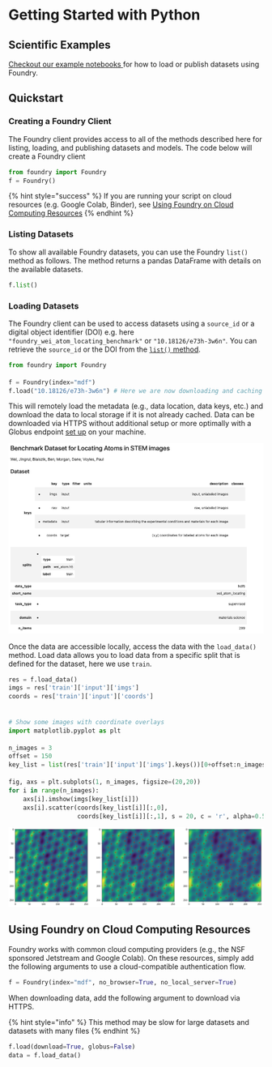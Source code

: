 # Getting Started with Python

## Scientific Examples

[Checkout our example notebooks ](https://github.com/MLMI2-CSSI/foundry/tree/master/examples)for how to load or publish datasets using Foundry.

## Quickstart

### Creating a Foundry Client

The Foundry client provides access to all of the methods described here for listing, loading, and publishing datasets and models. The code below will create a Foundry client 

```python
from foundry import Foundry
f = Foundry()
```

{% hint style="success" %}
If you are running your script on cloud resources \(e.g. Google Colab, Binder\), see [Using Foundry on Cloud Computing Resources](examples.md#using-foundry-on-cloud-computing-resources)
{% endhint %}

### Listing Datasets

To show all available Foundry datasets, you can use the Foundry `list()` method as follows. The method returns a pandas DataFrame with details on the available datasets.

```python
f.list()
```

### Loading Datasets

The Foundry client can be used to access datasets using a `source_id` or a digital object identifier \(DOI\) e.g. here `"foundry_wei_atom_locating_benchmark"` or `"10.18126/e73h-3w6n"`_._ You can retrieve the `source_id` or the DOI from the [`list()` method](examples.md#listing-datasets).

```python
from foundry import Foundry

f = Foundry(index="mdf")
f.load("10.18126/e73h-3w6n") # Here we are now downloading and caching the data
```

This will remotely load the metadata \(e.g., data location, data keys, etc.\) and download the data to local storage if it is not already cached. Data can be downloaded via HTTPS without additional setup or more optimally with a Globus endpoint [set up](https://www.globus.org/globus-connect-personal) on your machine.

![](.gitbook/assets/image.png)

Once the data are accessible locally, access the data with the `load_data()` method. Load data allows you to load data from a specific split that is defined for the dataset, here we use `train`.

```python
res = f.load_data()
imgs = res['train']['input']['imgs']
coords = res['train']['input']['coords']


# Show some images with coordinate overlays
import matplotlib.pyplot as plt

n_images = 3
offset = 150
key_list = list(res['train']['input']['imgs'].keys())[0+offset:n_images+offset]

fig, axs = plt.subplots(1, n_images, figsize=(20,20))
for i in range(n_images):
    axs[i].imshow(imgs[key_list[i]])
    axs[i].scatter(coords[key_list[i]][:,0], 
                   coords[key_list[i]][:,1], s = 20, c = 'r', alpha=0.5)
```

![Overlay of a STEM image with atomic coordinate labels \(red dots\)](.gitbook/assets/image%20%281%29.png)

## Using Foundry on Cloud Computing Resources

Foundry works with common cloud computing providers \(e.g., the NSF sponsored Jetstream and Google Colab\). On these resources, simply add the following arguments to use a cloud-compatible authentication flow.

```python
f = Foundry(index="mdf", no_browser=True, no_local_server=True)
```

When downloading data, add the following argument to download via HTTPS.

{% hint style="info" %}
This method may be slow for large datasets and datasets with many files
{% endhint %}

```python
f.load(download=True, globus=False)
data = f.load_data()
```

